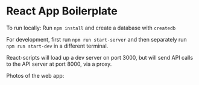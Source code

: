 # React App Boilerplate



To run locally:
Run `npm install` and create a database with `createdb`

For development, first run `npm run start-server` and then separately run `npm run start-dev` in a different terminal.

React-scripts will load up a dev server on port 3000, but will send API calls to the API server at port 8000, via a proxy.

Photos of the web app:
